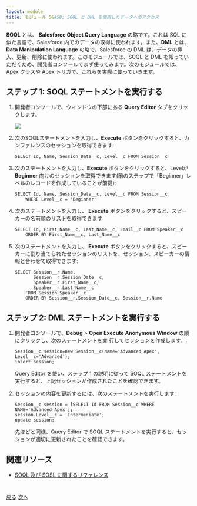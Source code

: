 ```yaml
---
layout: module
title: モジュール 5&#58; SOQL と DML を使用したデータへのアクセス
---
```

**SOQL** とは、 **Salesforce Object Query Language** の略です。これは SQL に似た言語で、Salesforce 内でのデータの取得に使われます。また、**DML** とは、 **Data Manipulation Language** の略で、Salesforce の DML は、データの挿入、更新、削除に使われます。このモジュールでは、SOQL と DML を知っていただくため、開発者コンソールでまず使ってみます。次のモジュールでは、Apex クラスや Apex トリガで、これらを実際に使っていきます。

## ステップ 1: SOQL ステートメントを実行する

1. 開発者コンソールで、ウィンドウの下部にある **Query Editor** タブをクリックします。

    ![](images/queryeditor.jpg)

1. 次のSOQLステートメントを入力し、**Execute** ボタンをクリックすると、カンファレンスのセッションを取得できます:

    ```
    SELECT Id, Name, Session_Date__c, Level__c FROM Session__c
    ```

1. 次のステートメントを入力し、**Execute** ボタンをクリックすると、Levelが **Beginner** 向けのセッションを取得できます(前のステップで「Beginner」レベルのレコードを作成していることが前提):  

    ```
    SELECT Id, Name, Session_Date__c, Level__c FROM Session__c
        WHERE Level__c = 'Beginner'
    ```

1. 次のステートメントを入力し、 **Execute** ボタンをクリックすると、スピーカーの名前順のリストを取得できます:

    ```
    SELECT Id, First_Name__c, Last_Name__c, Email__c FROM Speaker__c
        ORDER BY First_Name__c, Last_Name__c
    ```

1. 次のステートメントを入力し、 **Execute** ボタンをクリックすると、スピーカーに割り当てられたセッションのリストを、セッション、スピーカーの情報と合わせて取得できます:

    ```
    SELECT Session__r.Name,
           Session__r.Session_Date__c,
           Speaker__r.First_Name__c,
           Speaker__r.Last_Name__c
        FROM Session_Speaker__c
        ORDER BY Session__r.Session_Date__c, Session__r.Name
    ```


## ステップ 2: DML ステートメントを実行する


1. 開発者コンソールで、**Debug** > **Open Execute Anonymous Window** の順にクリックし、次のステートメントを実
行してセッションを作成します。:

    ```
    Session__c session=new Session__c(Name='Advanced Apex', Level__c='Advanced');
    insert session;
    ```

    Query Editor を使い、ステップ 1 の説明に従って SOQL ステートメントを実行すると、上記セッションが作成されたことを確認できます。


2. セッションの内容を更新するには、次のステートメントを実行します:

    ```
    Session__c session = [SELECT Id FROM Session__c WHERE NAME='Advanced Apex'];
    session.Level__c = 'Intermediate';
    update session;
    ```

    先ほどと同様、Query Editor で SOQL ステートメントを実行すると、セッションが適切に更新されたことを確認できます。


## 関連リソース

- [SOQL 及び SOSL に関するリファレンス](https://developer.salesforce.com/docs/atlas.ja-jp.soql_sosl.meta/soql_sosl/)


<div class="row" style="margin-top:40px;">
<div class="col-sm-12">
<a href="Creating-an-Apex-Class.html" class="btn btn-default"><i class="glyphicon glyphicon-chevron-left"></i> 戻る</a>
<a href="Creating-Triggers.html" class="btn btn-default pull-right">次へ <i class="glyphicon glyphicon-chevron-right"></i></a>
</div>
</div>
